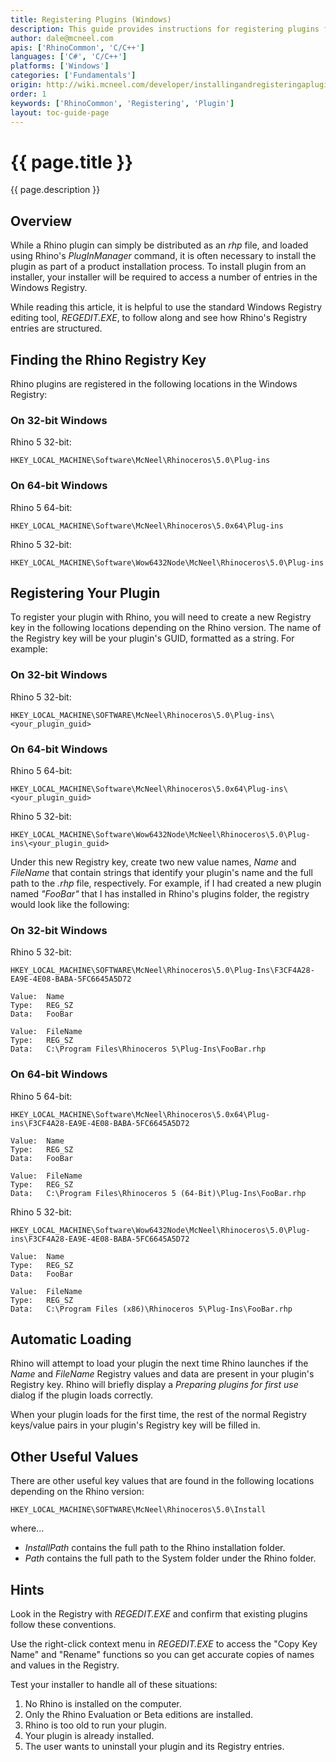 ```yaml
---
title: Registering Plugins (Windows)
description: This guide provides instructions for registering plugins for Windows.
author: dale@mcneel.com
apis: ['RhinoCommon', 'C/C++']
languages: ['C#', 'C/C++']
platforms: ['Windows']
categories: ['Fundamentals']
origin: http://wiki.mcneel.com/developer/installingandregisteringaplugin
order: 1
keywords: ['RhinoCommon', 'Registering', 'Plugin']
layout: toc-guide-page
---
```


# {{ page.title }}

{{ page.description }}

## Overview

While a Rhino plugin can simply be distributed as an *rhp* file, and loaded using Rhino's *PlugInManager* command, it is often necessary to install the plugin as part of a product installation process.  To install plugin from an installer, your installer will be required to access a number of entries in the Windows Registry.

While reading this article, it is helpful to use the standard Windows Registry editing tool, *REGEDIT.EXE*, to follow along and see how Rhino's Registry entries are structured.

## Finding the Rhino Registry Key

Rhino plugins are registered in the following locations in the Windows Registry:

### On 32-bit Windows

Rhino 5 32-bit:

`HKEY_LOCAL_MACHINE\Software\McNeel\Rhinoceros\5.0\Plug-ins`

### On 64-bit Windows

Rhino 5 64-bit:

`HKEY_LOCAL_MACHINE\Software\McNeel\Rhinoceros\5.0x64\Plug-ins`

Rhino 5 32-bit:

`HKEY_LOCAL_MACHINE\Software\Wow6432Node\McNeel\Rhinoceros\5.0\Plug-ins`

## Registering Your Plugin

To register your plugin with Rhino, you will need to create a new Registry key in the following locations depending on the Rhino version.  The name of the Registry key will be your plugin's GUID, formatted as a string.  For example:

### On 32-bit Windows

Rhino 5 32-bit:

`HKEY_LOCAL_MACHINE\SOFTWARE\McNeel\Rhinoceros\5.0\Plug-ins\<your_plugin_guid>`

### On 64-bit Windows

Rhino 5 64-bit:

`HKEY_LOCAL_MACHINE\Software\McNeel\Rhinoceros\5.0x64\Plug-ins\<your_plugin_guid>`

Rhino 5 32-bit:

`HKEY_LOCAL_MACHINE\Software\Wow6432Node\McNeel\Rhinoceros\5.0\Plug-ins\<your_plugin_guid>`

Under this new Registry key, create two new value names, *Name* and *FileName* that contain strings that identify your plugin's name and the full path to the *.rhp* file, respectively.  For example, if I had created a new plugin named *"FooBar"* that I has installed in Rhino's plugins folder, the registry would look like the following:

### On 32-bit Windows

Rhino 5 32-bit:

```
HKEY_LOCAL_MACHINE\SOFTWARE\McNeel\Rhinoceros\5.0\Plug-Ins\F3CF4A28-EA9E-4E08-BABA-5FC6645A5D72

Value:  Name
Type:   REG_SZ
Data:   FooBar

Value:  FileName
Type:   REG_SZ
Data:   C:\Program Files\Rhinoceros 5\Plug-Ins\FooBar.rhp
```

### On 64-bit Windows

Rhino 5 64-bit:

```
HKEY_LOCAL_MACHINE\Software\McNeel\Rhinoceros\5.0x64\Plug-ins\F3CF4A28-EA9E-4E08-BABA-5FC6645A5D72

Value:  Name
Type:   REG_SZ
Data:   FooBar

Value:  FileName
Type:   REG_SZ
Data:   C:\Program Files\Rhinoceros 5 (64-Bit)\Plug-Ins\FooBar.rhp
```

Rhino 5 32-bit:

```
HKEY_LOCAL_MACHINE\Software\Wow6432Node\McNeel\Rhinoceros\5.0\Plug-ins\F3CF4A28-EA9E-4E08-BABA-5FC6645A5D72

Value:  Name
Type:   REG_SZ
Data:   FooBar

Value:  FileName
Type:   REG_SZ
Data:   C:\Program Files (x86)\Rhinoceros 5\Plug-Ins\FooBar.rhp
```

## Automatic Loading

Rhino will attempt to load your plugin the next time Rhino launches if the *Name* and *FileName* Registry values and data are present in your plugin's Registry key.  Rhino will briefly display a *Preparing plugins for first use* dialog if the plugin loads correctly.

When your plugin loads for the first time, the rest of the normal Registry keys/value pairs in your plugin's Registry key will be filled in.

## Other Useful Values

There are other useful key values that are found in the following locations depending on the Rhino version:

`HKEY_LOCAL_MACHINE\SOFTWARE\McNeel\Rhinoceros\5.0\Install`

where...

- *InstallPath* contains the full path to the Rhino installation folder.
- *Path* contains the full path to the System folder under the Rhino folder.

## Hints

Look in the Registry with *REGEDIT.EXE* and confirm that existing plugins follow these conventions.

Use the right-click context menu in *REGEDIT.EXE* to access the "Copy Key Name" and "Rename" functions so you can get accurate copies of names and values in the Registry.

Test your installer to handle all of these situations:

1. No Rhino is installed on the computer.
1. Only the Rhino Evaluation or Beta editions are installed.
1. Rhino is too old to run your plugin.
1. Your plugin is already installed.
1. The user wants to uninstall your plugin and its Registry entries.
